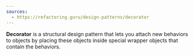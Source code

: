```yaml
---
sources:
  - https://refactoring.guru/design-patterns/decorator
---
```

**Decorator** is a structural design pattern that lets you attach new behaviors to objects by placing these objects inside special wrapper objects that contain the behaviors.